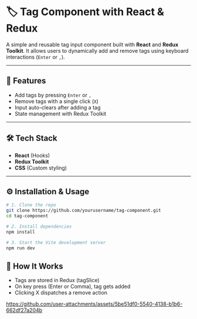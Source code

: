 # 🏷️ Tag Component with React & Redux

A simple and reusable tag input component built with **React** and **Redux Toolkit**. It allows users to dynamically add and remove tags using keyboard interactions (`Enter` or `,`).

---

## 🚀 Features

- Add tags by pressing `Enter` or `,`
- Remove tags with a single click (`X`)
- Input auto-clears after adding a tag
- State management with Redux Toolkit

---


## 🛠️ Tech Stack

- **React** (Hooks)
- **Redux Toolkit**
- **CSS** (Custom styling)

---

## ⚙️ Installation & Usage

```bash
# 1. Clone the repo
git clone https://github.com/yourusername/tag-component.git
cd tag-component

# 2. Install dependencies
npm install

# 3. Start the Vite development server
npm run dev
```


## 🔑 How It Works
- Tags are stored in Redux (tagSlice)
- On key press (Enter or Comma), tag gets added
- Clicking X dispatches a remove action



https://github.com/user-attachments/assets/5be51df0-5540-4138-b1b6-662df27a204b



